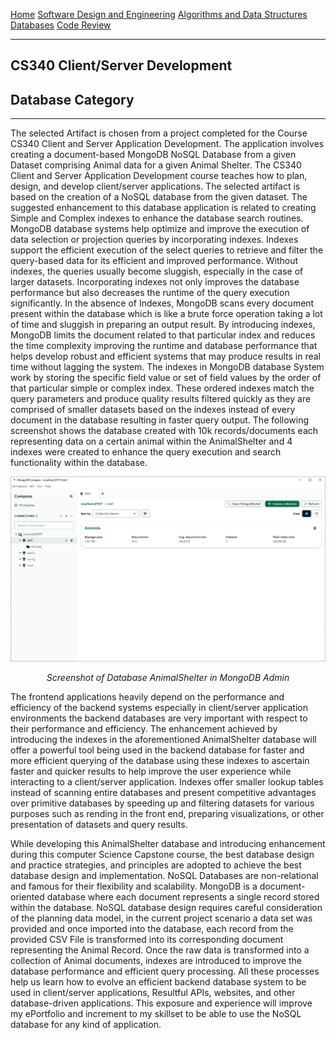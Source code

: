 [Home](readme.md "Home") [Software Design and Engineering](CS320.md "Software Design") [Algorithms and Data Structures](cs300.md "Algorithms") [Databases](cs340.md "Databases") [Code Review](codereview.md "Code Review") 

---

## CS340 Client/Server Development
## Database Category

---

The selected Artifact is chosen from a project completed for the Course CS340 Client and Server Application Development. The application involves creating a document-based MongoDB NoSQL Database from a given Dataset comprising Animal data for a given Animal Shelter. The CS340 Client and Server Application Development course teaches how to plan, design, and develop client/server applications. The selected artifact is based on the creation of a NoSQL database from the given dataset. The suggested enhancement to this database application is related to creating Simple and Complex indexes to enhance the database search routines. MongoDB database systems help optimize and improve the execution of data selection or projection queries by incorporating indexes. Indexes support the efficient execution of the select queries to retrieve and filter the query-based data for its efficient and improved performance. Without indexes, the queries usually become sluggish, especially in the case of larger datasets. Incorporating indexes not only improves the database performance but also decreases the runtime of the query execution significantly. In the absence of Indexes, MongoDB scans every document present within the database which is like a brute force operation taking a lot of time and sluggish in preparing an output result. By introducing indexes, MongoDB limits the document related to that particular index and reduces the time complexity improving the runtime and database performance that helps develop robust and efficient systems that may produce results in real time without lagging the system. The indexes in MongoDB database System work by storing the specific field value or set of field values by the order of that particular simple or complex index. These ordered indexes match the query parameters and produce quality results filtered quickly as they are comprised of smaller datasets based on the indexes instead of every document in the database resulting in faster query output. The following screenshot shows the database created with 10k records/documents each representing data on a certain animal within the AnimalShelter and 4 indexes were created to enhance the query execution and search functionality within the database.


<div style="text-align: center;">
    <picture>
    <source media="(prefers-color-scheme: dark)" srcset="assets/database.png">
    <source media="(prefers-color-scheme: light)" srcset="assets/database.png">
    <img alt="databases" src="assets/database.png">
    </picture>
    <p><em>Screenshot of Database AnimalShelter in MongoDB Admin</em></p>
</div>

The frontend applications heavily depend on the performance and efficiency of the backend systems especially in client/server application environments the backend databases are very important with respect to their performance and efficiency. The enhancement achieved by introducing the indexes in the aforementioned AnimalShelter database will offer a powerful tool being used in the backend database for faster and more efficient querying of the database using these indexes to ascertain faster and quicker results to help improve the user experience while interacting to a client/server application. Indexes offer smaller lookup tables instead of scanning entire databases and present competitive advantages over primitive databases by speeding up and filtering datasets for various purposes such as rending in the front end, preparing visualizations, or other presentation of datasets and query results. 

While developing this AnimalShelter database and introducing enhancement during this computer Science Capstone course, the best database design and practice strategies, and principles are adopted to achieve the best database design and implementation. NoSQL Databases are non-relational and famous for their flexibility and scalability. MongoDB is a document-oriented database where each document represents a single record stored within the database. NoSQL database design requires careful consideration of the planning data model, in the current project scenario a data set was provided and once imported into the database, each record from the provided CSV File is transformed into its corresponding document representing the Animal Record. Once the raw data is transformed into a collection of Animal documents, indexes are introduced to improve the database performance and efficient query processing. All these processes help us learn how to evolve an efficient backend database system to be used in client/server applications, Resultful APIs, websites, and other database-driven applications. This exposure and experience will improve my ePortfolio and increment to my skillset to be able to use the NoSQL database for any kind of application. 



